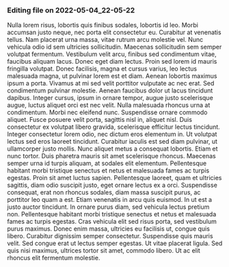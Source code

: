 

### Editing file on 2022-05-04_22-05-22

Nulla lorem risus, lobortis quis finibus sodales, lobortis id leo. Morbi accumsan justo neque, nec porta elit consectetur eu. Curabitur at venenatis tellus. Nam placerat urna massa, vitae rutrum arcu molestie vel. Nunc vehicula odio id sem ultricies sollicitudin. Maecenas sollicitudin sem semper volutpat fermentum. Vestibulum velit arcu, finibus sed condimentum vitae, faucibus aliquam lacus. Donec eget diam lectus. Proin sed lorem id mauris fringilla volutpat. Donec facilisis, magna et cursus varius, leo lectus malesuada magna, ut pulvinar lorem est et diam. Aenean lobortis maximus ipsum a porta. Vivamus at mi sed velit porttitor vulputate ac nec erat.
Sed condimentum pulvinar molestie. Aenean faucibus dolor ut lacus tincidunt dapibus. Integer cursus, ipsum in ornare tempor, augue justo scelerisque augue, luctus aliquet orci est nec velit. Nulla malesuada rhoncus urna at condimentum. Morbi nec eleifend nunc. Suspendisse ornare commodo aliquet. Fusce posuere velit porta, sagittis nisl in, aliquet nisl. Duis consectetur ex volutpat libero gravida, scelerisque efficitur lectus tincidunt. Integer consectetur lorem odio, nec dictum eros elementum in. Ut volutpat lectus sed eros laoreet tincidunt.
Curabitur iaculis est sed diam pulvinar, ut ullamcorper justo mollis. Nunc aliquet metus a consequat lobortis. Etiam et nunc tortor. Duis pharetra mauris sit amet scelerisque rhoncus. Maecenas semper urna id turpis aliquam, at sodales elit elementum. Pellentesque habitant morbi tristique senectus et netus et malesuada fames ac turpis egestas. Proin sit amet luctus sapien. Pellentesque laoreet, quam et ultricies sagittis, diam odio suscipit justo, eget ornare lectus ex a orci. Suspendisse consequat, erat non rhoncus sodales, diam massa suscipit purus, ac porttitor leo quam a est. Etiam venenatis in arcu quis euismod.
In ut est a justo auctor tincidunt. In ornare purus diam, sed vehicula lectus pretium non. Pellentesque habitant morbi tristique senectus et netus et malesuada fames ac turpis egestas. Cras vehicula elit sed risus porta, sed vestibulum purus maximus. Donec enim massa, ultricies eu facilisis ut, congue quis libero. Curabitur dignissim semper consectetur. Suspendisse quis mauris velit. Sed congue erat ut lectus semper egestas. Ut vitae placerat ligula. Sed quis nisi maximus, ultrices tortor sit amet, commodo libero. Ut ac elit rhoncus elit fermentum molestie.


